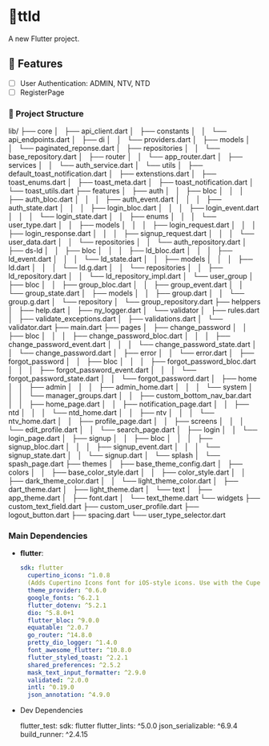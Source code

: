 # 📱ttld

A new Flutter project.

## 📝 Features

- [ ] User Authentication: ADMIN, NTV, NTD
- [ ] RegisterPage

### 📂 Project Structure

lib/
├── core
│   ├── api_client.dart
│   ├── constants
│   │   └── api_endpoints.dart
│   ├── di
│   │   └── providers.dart
│   ├── models
│   │   └── paginated_reponse.dart
│   ├── repositories
│   │   └── base_repository.dart
│   ├── router
│   │   └── app_router.dart
│   ├── services
│   │   └── auth_service.dart
│   └── utils
│       ├── default_toast_notification.dart
│       ├── extenstions.dart
│       ├── toast_enums.dart
│       ├── toast_meta.dart
│       ├── toast_notification.dart
│       └── toast_utils.dart
├── features
│   ├── auth
│   │   ├── bloc
│   │   │   ├── auth_bloc.dart
│   │   │   ├── auth_event.dart
│   │   │   ├── auth_state.dart
│   │   │   ├── login_bloc.dart
│   │   │   ├── login_event.dart
│   │   │   └── login_state.dart
│   │   ├── enums
│   │   │   └── user_type.dart
│   │   ├── models
│   │   │   ├── login_request.dart
│   │   │   ├── login_response.dart
│   │   │   ├── signup_request.dart
│   │   │   └── user_data.dart
│   │   └── repositories
│   │       └── auth_repository.dart
│   ├── ds-ld
│   │   ├── bloc
│   │   │   ├── ld_bloc.dart
│   │   │   ├── ld_event.dart
│   │   │   └── ld_state.dart
│   │   ├── models
│   │   │   ├── ld.dart
│   │   │   └── ld.g.dart
│   │   └── repositories
│   │       ├── ld_repository.dart
│   │       └── ld_repository_impl.dart
│   └── user_group
│       ├── bloc
│       │   ├── group_bloc.dart
│       │   ├── group_event.dart
│       │   └── group_state.dart
│       ├── models
│       │   ├── group.dart
│       │   └── group.g.dart
│       └── repository
│           └── group_repository.dart
├── helppers
│   ├── help.dart
│   ├── ny_logger.dart
│   └── validator
│       ├── rules.dart
│       ├── validate_exceptions.dart
│       ├── validations.dart
│       └── validator.dart
├── main.dart
├── pages
│   ├── change_password
│   │   ├── bloc
│   │   │   ├── change_password_bloc.dart
│   │   │   ├── change_password_event.dart
│   │   │   └── change_password_state.dart
│   │   └── change_password.dart
│   ├── error
│   │   └── error.dart
│   ├── forgot_password
│   │   ├── bloc
│   │   │   ├── forgot_password_bloc.dart
│   │   │   ├── forgot_password_event.dart
│   │   │   └── forgot_password_state.dart
│   │   └── forgot_password.dart
│   ├── home
│   │   ├── admin
│   │   │   ├── admin_home.dart
│   │   │   └── system
│   │   │       └── manager_groups.dart
│   │   ├── custom_bottom_nav_bar.dart
│   │   ├── home_page.dart
│   │   ├── notification_page.dart
│   │   ├── ntd
│   │   │   └── ntd_home.dart
│   │   ├── ntv
│   │   │   └── ntv_home.dart
│   │   ├── profile_page.dart
│   │   ├── screens
│   │   │   └── edit_profile.dart
│   │   └── search_page.dart
│   ├── login
│   │   └── login_page.dart
│   ├── signup
│   │   ├── bloc
│   │   │   ├── signup_bloc.dart
│   │   │   ├── signup_event.dart
│   │   │   └── signup_state.dart
│   │   └── signup.dart
│   └── splash
│       └── spash_page.dart
├── themes
│   ├── base_theme_config.dart
│   ├── colors
│   │   ├── base_color_style.dart
│   │   ├── color_style.dart
│   │   ├── dark_theme_color.dart
│   │   └── light_theme_color.dart
│   ├── dart_theme.dart
│   ├── light_theme.dart
│   └── text
│       ├── app_theme.dart
│       ├── font.dart
│       └── text_theme.dart
└── widgets
    ├── custom_text_field.dart
    ├── custom_user_profile.dart
    ├── logout_button.dart
    ├── spacing.dart
    └── user_type_selector.dart

### Main Dependencies

- **flutter**:

  ```yaml
  sdk: flutter
    cupertino_icons: ^1.0.8
    (Adds Cupertino Icons font for iOS-style icons. Use with the CupertinoIcons class.)
    theme_provider: ^0.6.0
    google_fonts: ^6.2.1
    flutter_dotenv: ^5.2.1
    dio: ^5.8.0+1
    flutter_bloc: ^9.0.0
    equatable: ^2.0.7
    go_router: ^14.8.0
    pretty_dio_logger: ^1.4.0
    font_awesome_flutter: ^10.8.0
    flutter_styled_toast: ^2.2.1
    shared_preferences: ^2.5.2
    mask_text_input_formatter: ^2.9.0
    validated: ^2.0.0
    intl: ^0.19.0
    json_annotation: ^4.9.0

- Dev Dependencies

    flutter_test:
        sdk: flutter
    flutter_lints: ^5.0.0
    json_serializable: ^6.9.4
    build_runner: ^2.4.15

